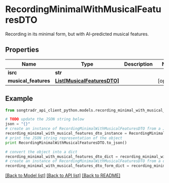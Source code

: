 # RecordingMinimalWithMusicalFeaturesDTO

Recording in its minimal form, but with AI-predicted musical features.

## Properties
Name | Type | Description | Notes
------------ | ------------- | ------------- | -------------
**isrc** | **str** |  | 
**musical_features** | [**List[MusicalFeaturesDTO]**](MusicalFeaturesDTO.md) |  | [optional] 

## Example

```python
from songtradr_api_client_python.models.recording_minimal_with_musical_features_dto import RecordingMinimalWithMusicalFeaturesDTO

# TODO update the JSON string below
json = "{}"
# create an instance of RecordingMinimalWithMusicalFeaturesDTO from a JSON string
recording_minimal_with_musical_features_dto_instance = RecordingMinimalWithMusicalFeaturesDTO.from_json(json)
# print the JSON string representation of the object
print RecordingMinimalWithMusicalFeaturesDTO.to_json()

# convert the object into a dict
recording_minimal_with_musical_features_dto_dict = recording_minimal_with_musical_features_dto_instance.to_dict()
# create an instance of RecordingMinimalWithMusicalFeaturesDTO from a dict
recording_minimal_with_musical_features_dto_form_dict = recording_minimal_with_musical_features_dto.from_dict(recording_minimal_with_musical_features_dto_dict)
```
[[Back to Model list]](../README.md#documentation-for-models) [[Back to API list]](../README.md#documentation-for-api-endpoints) [[Back to README]](../README.md)


